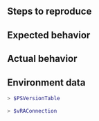 <!--

** Thanks to the PowerShell Team for publishing this template **

If it is a bug report:
- make sure you are able to repro it on the latest released version. 
You can install the latest version from https://github.com/Jakkulabs/PowervRO
If it's not a bug, please remove the template and elaborate the issue in your own words.
-->

Steps to reproduce
------------------


Expected behavior
-----------------


Actual behavior
---------------


Environment data
----------------

<!-- provide the output of $PSVersionTable and $vROConnection removing any sensitive data -->

```powershell
> $PSVersionTable

> $vRAConnection

```
